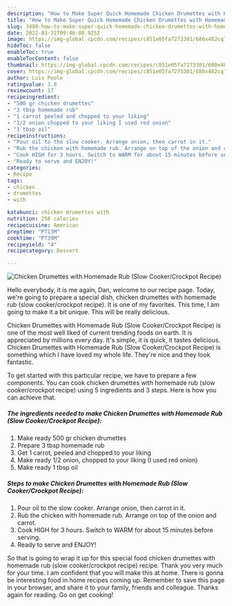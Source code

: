 ```yaml
---
description: "How to Make Super Quick Homemade Chicken Drumettes with Homemade Rub (Slow Cooker/Crockpot Recipe)"
title: "How to Make Super Quick Homemade Chicken Drumettes with Homemade Rub (Slow Cooker/Crockpot Recipe)"
slug: 3480-how-to-make-super-quick-homemade-chicken-drumettes-with-homemade-rub-slow-cooker-crockpot-recipe
date: 2022-03-31T09:46:08.925Z
image: https://img-global.cpcdn.com/recipes/c851e05fa7273301/680x482cq70/chicken-drumettes-with-homemade-rub-slow-cookercrockpot-recipe-recipe-main-photo.jpg
hideToc: false
enableToc: true
enableTocContent: false
thumbnail: https://img-global.cpcdn.com/recipes/c851e05fa7273301/680x482cq70/chicken-drumettes-with-homemade-rub-slow-cookercrockpot-recipe-recipe-main-photo.jpg
cover: https://img-global.cpcdn.com/recipes/c851e05fa7273301/680x482cq70/chicken-drumettes-with-homemade-rub-slow-cookercrockpot-recipe-recipe-main-photo.jpg
author: Luis Poole
ratingvalue: 3.8
reviewcount: 17
recipeingredient:
- "500 gr chicken drumettes"
- "3 tbsp homemade rub"
- "1 carrot peeled and chopped to your liking"
- "1/2 onion chopped to your liking I used red onion"
- "1 tbsp oil"
recipeinstructions:
- "Pour oil to the slow cooker. Arrange onion, then carrot in it."
- "Rub the chicken with homemade rub. Arrange on top of the onion and carrot."
- "Cook HIGH for 3 hours. Switch to WARM for about 15 minutes before serving."
- "Ready to serve and ENJOY!"
categories:
- Recipe
tags:
- chicken
- drumettes
- with

katakunci: chicken drumettes with 
nutrition: 258 calories
recipecuisine: American
preptime: "PT13M"
cooktime: "PT39M"
recipeyield: "4"
recipecategory: Dessert

---
```



![Chicken Drumettes with Homemade Rub (Slow Cooker/Crockpot Recipe)](https://img-global.cpcdn.com/recipes/c851e05fa7273301/680x482cq70/chicken-drumettes-with-homemade-rub-slow-cookercrockpot-recipe-recipe-main-photo.jpg)

Hello everybody, it is me again, Dan, welcome to our recipe page. Today, we're going to prepare a special dish, chicken drumettes with homemade rub (slow cooker/crockpot recipe). It is one of my favorites. This time, I am going to make it a bit unique. This will be really delicious.

Chicken Drumettes with Homemade Rub (Slow Cooker/Crockpot Recipe) is one of the most well liked of current trending foods on earth. It is appreciated by millions every day. It's simple, it is quick, it tastes delicious. Chicken Drumettes with Homemade Rub (Slow Cooker/Crockpot Recipe) is something which I have loved my whole life. They're nice and they look fantastic.




To get started with this particular recipe, we have to prepare a few components. You can cook chicken drumettes with homemade rub (slow cooker/crockpot recipe) using 5 ingredients and 3 steps. Here is how you can achieve that.

<!--inarticleads1-->

##### The ingredients needed to make Chicken Drumettes with Homemade Rub (Slow Cooker/Crockpot Recipe):

1. Make ready 500 gr chicken drumettes
1. Prepare 3 tbsp homemade rub
1. Get 1 carrot, peeled and chopped to your liking
1. Make ready 1/2 onion, chopped to your liking (I used red onion)
1. Make ready 1 tbsp oil




<!--inarticleads2-->

##### Steps to make Chicken Drumettes with Homemade Rub (Slow Cooker/Crockpot Recipe):

1. Pour oil to the slow cooker. Arrange onion, then carrot in it.
1. Rub the chicken with homemade rub. Arrange on top of the onion and carrot.
1. Cook HIGH for 3 hours. Switch to WARM for about 15 minutes before serving.
1. Ready to serve and ENJOY!



So that is going to wrap it up for this special food chicken drumettes with homemade rub (slow cooker/crockpot recipe) recipe. Thank you very much for your time. I am confident that you will make this at home. There is gonna be interesting food in home recipes coming up. Remember to save this page in your browser, and share it to your family, friends and colleague. Thanks again for reading. Go on get cooking!
